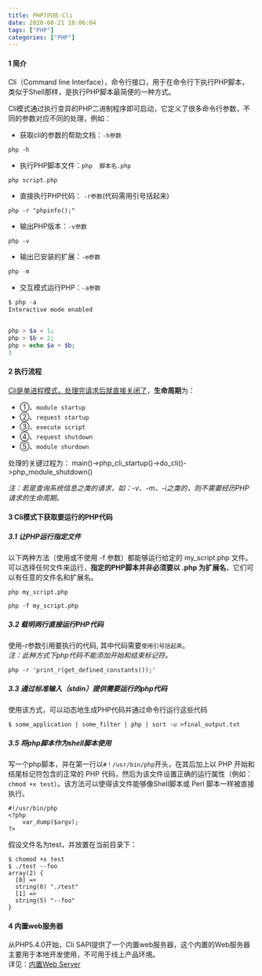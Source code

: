 ```yaml
---
title: PHP7内核-Cli
date: 2020-08-21 18:06:04
tags: ["PHP"]
categories: ["PHP"]
---
```




#### 1 简介
Cli（Command line Interface），命令行接口，用于在命令行下执行PHP脚本，类似于Shell那样，是执行PHP脚本最简便的一种方式。

<!--more-->

Cli模式通过执行变异的PHP二进制程序即可启动，它定义了很多命令行参数，不同的参数对应不同的处理，例如：
- 获取cli的参数的帮助文档：`-h参数`
```
php -h
```
- 执行PHP脚本文件：`php  脚本名.php`
```
php script.php
```
- 直接执行PHP代码： `-r参数`(代码需用引号括起来)
```
php -r "phpinfo();"
```
- 输出PHP版本：`-v参数`
```
php -v
```
- 输出已安装的扩展：`-m参数`
```php
php -m
```
- 交互模式运行PHP：`-a参数`
```php
$ php -a
Interactive mode enabled


php > $a = 1;
php > $b = 2;
php > echo $a + $b;
3
```
#### 2 执行流程
<u>Cli是单进程模式，处理完请求后就直接关闭了</u>，**生命周期**为：

- ①、`module startup`
- ②、`request startup`
- ③、`execute script`
- ④、`request shutdown`
- ⑤、`module shurdown`



处理的关键过程为：
main()->php_cli_startup()->do_cli()->php_module_shutdown()

*注：若是查询系统信息之类的请求，如：-v、-m、-i之类的，则不需要经历PHP请求的生命周期。*



#### 3 Cli模式下获取要运行的PHP代码

##### 3.1 让PHP运行指定文件
以下两种方法（使用或不使用 -f 参数）都能够运行给定的 my_script.php 文件。可以选择任何文件来运行，**指定的PHP脚本并非必须要以 .php 为扩展名**，它们可以有任意的文件名和扩展名。
```
php my_script.php

php -f my_script.php
```
##### 3.2 载明两行直接运行PHP代码
使用-r参数引用要执行的代码, 其中代码需要`使用引号括起来`。  
*注：此种方式下php代码不能添加开始和结束标记符。*

```
php -r 'print_r(get_defined_constants());'
```

##### 3.3 通过标准输入（stdin）提供需要运行的php代码
使用该方式，可以动态地生成PHP代码并通过命令行运行这些代码
```
$ some_application | some_filter | php | sort -u >final_output.txt
```

##### 3.5 将php脚本作为shell脚本使用
写一个php脚本，并在第一行以`#！/usr/bin/php`开头，在其后加上以 PHP 开始和结尾标记符包含的正常的 PHP 代码，然后为该文件设置正确的运行属性（例如：`chmod +x test`）。该方法可以使得该文件能够像Shell脚本或 Perl 脚本一样被直接执行。

```
#!/usr/bin/php
<?php
    var_dump($argv);
?>
```

假设文件名为test，并放置在当前目录下：
```
$ chomod +x test
$ ./test --foo
array(2) {
  [0] =>
  string(6) "./test"
  [1] =>
  string(5) "--foo"
}

```

#### 4 内置web服务器
从PHP5.4.0开始，Cli SAPI提供了一个内置web服务器，这个内置的Web服务器主要用于本地开发使用，不可用于线上产品环境。  
详见：[内置Web Server](https://www.php.net/manual/zh/features.commandline.webserver.php)